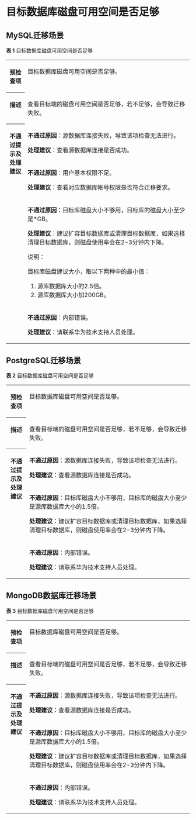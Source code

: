 # 目标数据库磁盘可用空间是否足够<a name="drs_11_0010"></a>

## MySQL迁移场景<a name="section33871151154417"></a>

**表 1**  目标数据库磁盘可用空间是否足够

<a name="table40950252185838"></a>
<table><tbody><tr id="row43975614185838"><th class="firstcol" valign="top" width="10.09%" id="mcps1.2.3.1.1"><p id="p4815942219317"><a name="p4815942219317"></a><a name="p4815942219317"></a><strong id="b3078161519317"><a name="b3078161519317"></a><a name="b3078161519317"></a>预检查项</strong></p>
</th>
<td class="cellrowborder" valign="top" width="89.91%" headers="mcps1.2.3.1.1 "><p id="p60576229193953"><a name="p60576229193953"></a><a name="p60576229193953"></a><span class="keyword" id="keyword1030011303116"><a name="keyword1030011303116"></a><a name="keyword1030011303116"></a>目标数据库磁盘</span>可用空间是否足够。</p>
</td>
</tr>
<tr id="row51334797185838"><th class="firstcol" valign="top" width="10.09%" id="mcps1.2.3.2.1"><p id="p2543706719317"><a name="p2543706719317"></a><a name="p2543706719317"></a><strong id="b2760701919317"><a name="b2760701919317"></a><a name="b2760701919317"></a>描述</strong></p>
</th>
<td class="cellrowborder" valign="top" width="89.91%" headers="mcps1.2.3.2.1 "><p id="p4126846119404"><a name="p4126846119404"></a><a name="p4126846119404"></a>查看目标端的磁盘可用空间是否足够，若不足够，会导致迁移失败。</p>
</td>
</tr>
<tr id="row28189825185838"><th class="firstcol" rowspan="4" valign="top" width="10.09%" id="mcps1.2.3.3.1"><p id="p5996705119317"><a name="p5996705119317"></a><a name="p5996705119317"></a><strong id="b1467095016618"><a name="b1467095016618"></a><a name="b1467095016618"></a>不通过提示及<strong id="b176704501618"><a name="b176704501618"></a><a name="b176704501618"></a>处理建议</strong></strong></p>
</th>
<td class="cellrowborder" valign="top" width="89.91%" headers="mcps1.2.3.3.1 "><p id="p10680248215"><a name="p10680248215"></a><a name="p10680248215"></a><strong id="b88371514105919"><a name="b88371514105919"></a><a name="b88371514105919"></a>不通过原因</strong>：源数据库连接失败，导致该项检查无法进行。</p>
<p id="p1566416469110"><a name="p1566416469110"></a><a name="p1566416469110"></a><strong id="b1981214311289"><a name="b1981214311289"></a><a name="b1981214311289"></a>处理建议</strong>：查看源数据库连接是否成功。</p>
</td>
</tr>
<tr id="row12765552185838"><td class="cellrowborder" valign="top" headers="mcps1.2.3.3.1 "><p id="p250810417110"><a name="p250810417110"></a><a name="p250810417110"></a><strong id="b1260255713116"><a name="b1260255713116"></a><a name="b1260255713116"></a>不通过原因</strong>：用户基本权限不足。</p>
<p id="p1546110401115"><a name="p1546110401115"></a><a name="p1546110401115"></a><strong id="b199835452283"><a name="b199835452283"></a><a name="b199835452283"></a>处理建议</strong>：查看对应数据库帐号权限是否符合迁移要求。</p>
</td>
</tr>
<tr id="row6534155219017"><td class="cellrowborder" valign="top" headers="mcps1.2.3.3.1 "><p id="p1350617459337"><a name="p1350617459337"></a><a name="p1350617459337"></a><strong id="b1506164593310"><a name="b1506164593310"></a><a name="b1506164593310"></a>不通过原因</strong>：目标库磁盘大小不够用，目标库的磁盘大小至少是*GB。</p>
<p id="p4506645103310"><a name="p4506645103310"></a><a name="p4506645103310"></a><strong id="b155069454335"><a name="b155069454335"></a><a name="b155069454335"></a>处理建议</strong>：建议扩容目标数据库或清理目标数据库，如果选择清理目标数据库，则磁盘使用率会在2-3分钟内下降。</p>
<div class="note" id="note14833175492517"><a name="note14833175492517"></a><a name="note14833175492517"></a><span class="notetitle"> 说明： </span><div class="notebody"><p id="p4758125563215"><a name="p4758125563215"></a><a name="p4758125563215"></a>目标库磁盘建议大小，取以下两种中的最小值：</p>
<a name="ol92375591326"></a><a name="ol92375591326"></a><ol id="ol92375591326"><li>源库数据库大小的2.5倍。</li><li>源库数据库大小加200GB。</li></ol>
</div></div>
</td>
</tr>
<tr id="row178155541106"><td class="cellrowborder" valign="top" headers="mcps1.2.3.3.1 "><p id="p122381112016"><a name="p122381112016"></a><a name="p122381112016"></a><strong id="b877316011220"><a name="b877316011220"></a><a name="b877316011220"></a>不通过原因</strong>：内部错误。</p>
<p id="p108151554205"><a name="p108151554205"></a><a name="p108151554205"></a><strong id="b6875145010288"><a name="b6875145010288"></a><a name="b6875145010288"></a>处理建议</strong>：请联系华为技术支持人员处理。</p>
</td>
</tr>
</tbody>
</table>

## PostgreSQL迁移场景<a name="section19736191015458"></a>

**表 2**  目标数据库磁盘可用空间是否足够

<a name="table19961126194420"></a>
<table><tbody><tr id="row4996172610445"><th class="firstcol" valign="top" width="11%" id="mcps1.2.3.1.1"><p id="p29969266447"><a name="p29969266447"></a><a name="p29969266447"></a><strong id="b49962026184419"><a name="b49962026184419"></a><a name="b49962026184419"></a>预检查项</strong></p>
</th>
<td class="cellrowborder" valign="top" width="89%" headers="mcps1.2.3.1.1 "><p id="p169961526104413"><a name="p169961526104413"></a><a name="p169961526104413"></a>目标数据库磁盘可用空间是否足够。</p>
</td>
</tr>
<tr id="row21216272440"><th class="firstcol" valign="top" width="11%" id="mcps1.2.3.2.1"><p id="p31212278441"><a name="p31212278441"></a><a name="p31212278441"></a><strong id="b4123277442"><a name="b4123277442"></a><a name="b4123277442"></a>描述</strong></p>
</th>
<td class="cellrowborder" valign="top" width="89%" headers="mcps1.2.3.2.1 "><p id="p312192718443"><a name="p312192718443"></a><a name="p312192718443"></a>查看目标端的磁盘可用空间是否足够，若不足够，会导致迁移失败。</p>
</td>
</tr>
<tr id="row1712172718440"><th class="firstcol" rowspan="3" valign="top" width="11%" id="mcps1.2.3.3.1"><p id="p1112192720447"><a name="p1112192720447"></a><a name="p1112192720447"></a><strong id="b912427134419"><a name="b912427134419"></a><a name="b912427134419"></a>不通过提示及<strong id="b53751623102912"><a name="b53751623102912"></a><a name="b53751623102912"></a>处理建议</strong></strong></p>
</th>
<td class="cellrowborder" valign="top" width="89%" headers="mcps1.2.3.3.1 "><p id="p14494431148"><a name="p14494431148"></a><a name="p14494431148"></a><strong id="b1768294816413"><a name="b1768294816413"></a><a name="b1768294816413"></a>不通过原因</strong>：源数据库连接失败，导致该项检查无法进行。</p>
<p id="p28400421647"><a name="p28400421647"></a><a name="p28400421647"></a><strong id="b1645311252295"><a name="b1645311252295"></a><a name="b1645311252295"></a>处理建议</strong>：查看源数据库连接是否成功。</p>
</td>
</tr>
<tr id="row121252784414"><td class="cellrowborder" valign="top" headers="mcps1.2.3.3.1 "><p id="p36041413414"><a name="p36041413414"></a><a name="p36041413414"></a><strong id="b126680312465"><a name="b126680312465"></a><a name="b126680312465"></a>不通过原因</strong>：目标库磁盘大小不够用，目标库的磁盘大小至少是源库数据库大小的1.5倍。</p>
<p id="p207616401344"><a name="p207616401344"></a><a name="p207616401344"></a><strong id="b84068278294"><a name="b84068278294"></a><a name="b84068278294"></a>处理建议</strong>：建议扩容目标数据库或清理目标数据库，如果选择清理目标数据库，则磁盘使用率会在2-3分钟内下降。</p>
</td>
</tr>
<tr id="row1278710119414"><td class="cellrowborder" valign="top" headers="mcps1.2.3.3.1 "><p id="p47871111445"><a name="p47871111445"></a><a name="p47871111445"></a><strong id="b14512185212419"><a name="b14512185212419"></a><a name="b14512185212419"></a>不通过原因</strong>：内部错误。</p>
<p id="p4725719345"><a name="p4725719345"></a><a name="p4725719345"></a><strong id="b35151429152912"><a name="b35151429152912"></a><a name="b35151429152912"></a>处理建议</strong>：请联系华为技术支持人员处理。</p>
</td>
</tr>
</tbody>
</table>

## MongoDB数据库迁移场景<a name="section83372317459"></a>

**表 3**  目标数据库磁盘可用空间是否足够

<a name="table1768320431444"></a>
<table><tbody><tr id="row3683443204413"><th class="firstcol" valign="top" width="11%" id="mcps1.2.3.1.1"><p id="p19683114315446"><a name="p19683114315446"></a><a name="p19683114315446"></a><strong id="b1068354310443"><a name="b1068354310443"></a><a name="b1068354310443"></a>预检查项</strong></p>
</th>
<td class="cellrowborder" valign="top" width="89%" headers="mcps1.2.3.1.1 "><p id="p1268374310441"><a name="p1268374310441"></a><a name="p1268374310441"></a>目标数据库磁盘可用空间是否足够。</p>
</td>
</tr>
<tr id="row1268315432446"><th class="firstcol" valign="top" width="11%" id="mcps1.2.3.2.1"><p id="p17699143104410"><a name="p17699143104410"></a><a name="p17699143104410"></a><strong id="b969920431449"><a name="b969920431449"></a><a name="b969920431449"></a>描述</strong></p>
</th>
<td class="cellrowborder" valign="top" width="89%" headers="mcps1.2.3.2.1 "><p id="p10699164304413"><a name="p10699164304413"></a><a name="p10699164304413"></a>查看目标端的磁盘可用空间是否足够，若不足够，会导致迁移失败。</p>
</td>
</tr>
<tr id="row4699204384412"><th class="firstcol" rowspan="3" valign="top" width="11%" id="mcps1.2.3.3.1"><p id="p12123291782"><a name="p12123291782"></a><a name="p12123291782"></a><strong id="b42121829387"><a name="b42121829387"></a><a name="b42121829387"></a>不通过提示及<strong id="b62126298812"><a name="b62126298812"></a><a name="b62126298812"></a>处理建议</strong></strong></p>
</th>
<td class="cellrowborder" valign="top" width="89%" headers="mcps1.2.3.3.1 "><p id="p4313205611518"><a name="p4313205611518"></a><a name="p4313205611518"></a><strong id="b19594421167"><a name="b19594421167"></a><a name="b19594421167"></a>不通过原因</strong>：源数据库连接失败，导致该项检查无法进行。</p>
<p id="p1067213556513"><a name="p1067213556513"></a><a name="p1067213556513"></a><strong id="b15431835192910"><a name="b15431835192910"></a><a name="b15431835192910"></a>处理建议</strong>：查看源数据库连接是否成功。</p>
</td>
</tr>
<tr id="row1869916434444"><td class="cellrowborder" valign="top" headers="mcps1.2.3.3.1 "><p id="p620420544516"><a name="p620420544516"></a><a name="p620420544516"></a><strong id="b7953163861"><a name="b7953163861"></a><a name="b7953163861"></a>不通过原因</strong>：目标库磁盘大小不够用，目标库的磁盘大小至少是源库数据库大小的1.5倍。</p>
<p id="p1834417531354"><a name="p1834417531354"></a><a name="p1834417531354"></a><strong id="b1040311373291"><a name="b1040311373291"></a><a name="b1040311373291"></a>处理建议</strong>：建议扩容目标数据库或清理目标数据库，如果选择清理目标数据库，则磁盘使用率会在2-3分钟内下降。</p>
</td>
</tr>
<tr id="row1458918284520"><td class="cellrowborder" valign="top" headers="mcps1.2.3.3.1 "><p id="p258912281513"><a name="p258912281513"></a><a name="p258912281513"></a><strong id="b192671551066"><a name="b192671551066"></a><a name="b192671551066"></a>不通过原因</strong>：内部错误。</p>
<p id="p078313371857"><a name="p078313371857"></a><a name="p078313371857"></a><strong id="b1163753932912"><a name="b1163753932912"></a><a name="b1163753932912"></a>处理建议</strong>：请联系华为技术支持人员处理。</p>
</td>
</tr>
</tbody>
</table>

